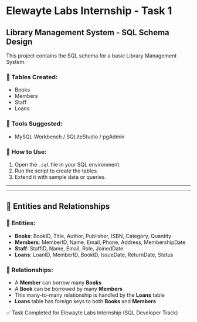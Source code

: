 # Elewayte Labs Internship - Task 1
## Library Management System - SQL Schema Design

This project contains the SQL schema for a basic Library Management System.

### 📌 Tables Created:
- Books
- Members
- Staff
- Loans

### 🔧 Tools Suggested:
- MySQL Workbench / SQLiteStudio / pgAdmin

### 📂 How to Use:
1. Open the `.sql` file in your SQL environment.
2. Run the script to create the tables.
3. Extend it with sample data or queries.

---

---

## 🧱 Entities and Relationships

### 📌 Entities:
- **Books**: BookID, Title, Author, Publisher, ISBN, Category, Quantity
- **Members**: MemberID, Name, Email, Phone, Address, MembershipDate
- **Staff**: StaffID, Name, Email, Role, JoinedDate
- **Loans**: LoanID, MemberID, BookID, IssueDate, ReturnDate, Status

### 🔗 Relationships:
- A **Member** can borrow many **Books**
- A **Book** can be borrowed by many **Members**
- This many-to-many relationship is handled by the **Loans** table
- **Loans** table has foreign keys to both **Books** and **Members**


✅ Task Completed for Elewayte Labs Internship (SQL Developer Track)
